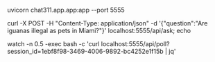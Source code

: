 
uvicorn chat311.app.app:app --port 5555

curl -X POST -H "Content-Type: application/json" -d '{"question":"Are iguanas illegal as pets in Miami?"}' localhost:5555/api/ask; echo

watch -n 0.5  -exec bash -c 'curl localhost:5555/api/poll?session_id=1ebf8f98-3469-4006-9892-bc4252e1f15b | jq'